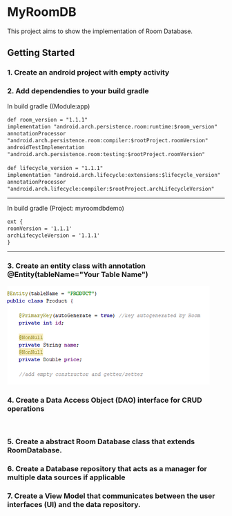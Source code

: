 # MyRoomDB
This project aims to show the implementation of Room Database.

## Getting Started
### 1. Create an android project with empty activity
### 2. Add dependendies to your build gradle 
In build gradle ((Module:app)

    def room_version = "1.1.1"
    implementation "android.arch.persistence.room:runtime:$room_version"
    annotationProcessor "android.arch.persistence.room:compiler:$rootProject.roomVersion"
    androidTestImplementation "android.arch.persistence.room:testing:$rootProject.roomVersion"

    def lifecycle_version = "1.1.1"
    implementation "android.arch.lifecycle:extensions:$lifecycle_version"
    annotationProcessor "android.arch.lifecycle:compiler:$rootProject.archLifecycleVersion"
--------------------------------
In build gradle (Project: myroomdbdemo)

    ext {
    roomVersion = '1.1.1'
    archLifecycleVersion = '1.1.1'
    }
--------------------------------
### 3. Create an entity class with annotation @Entity(tableName="Your Table Name")

<img src="https://github.com/54662579/MyRoomDB/blob/master/image/entity.PNG" />

### 4. Create a Data Access Object (DAO) interface for CRUD operations
<img src="" />

### 5. Create a abstract Room Database class that extends RoomDatabase.

### 6. Create a Database repository that acts as a manager for multiple data sources if applicable

### 7. Create a View Model that communicates between the user interfaces (UI) and the data repository. 
